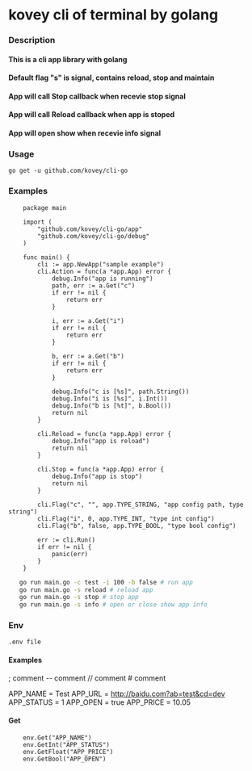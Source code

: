# kovey cli of terminal by golang
### Description
#### This is a cli app library with golang
#### Default flag "s" is signal, contains reload, stop and maintain
#### App will call Stop callback when recevie stop signal
#### App will call Reload callback when app is stoped
#### App will open show when recevie info signal
### Usage
    go get -u github.com/kovey/cli-go
### Examples
```golang
    package main

    import (
        "github.com/kovey/cli-go/app"
        "github.com/kovey/cli-go/debug"
    )

    func main() {
        cli := app.NewApp("sample example")
        cli.Action = func(a *app.App) error {
            debug.Info("app is running")
            path, err := a.Get("c")
            if err != nil {
                return err
            }

            i, err := a.Get("i")
            if err != nil {
                return err
            }

            b, err := a.Get("b")
            if err != nil {
                return err
            }

            debug.Info("c is [%s]", path.String())
            debug.Info("i is [%s]", i.Int())
            debug.Info("b is [%t]", b.Bool())
            return nil
        }

        cli.Reload = func(a *app.App) error {
            debug.Info("app is reload")
            return nil
        }

        cli.Stop = func(a *app.App) error {
            debug.Info("app is stop")
            return nil
        }

        cli.Flag("c", "", app.TYPE_STRING, "app config path, type string")
        cli.Flag("i", 0, app.TYPE_INT, "type int config")
        cli.Flag("b", false, app.TYPE_BOOL, "type bool config")

        err := cli.Run()
        if err != nil {
            panic(err)
        }
    }

```
```bash
   go run main.go -c test -i 100 -b false # run app
   go run main.go -s reload # reload app
   go run main.go -s stop # stop app
   go run main.go -s info # open or close show app info
```
### Env
    .env file
#### Examples
; comment
-- comment
// comment
\# comment

APP_NAME    = Test
APP_URL     = http://baidu.com?ab=test&cd=dev
APP_STATUS  = 1
APP_OPEN    = true
APP_PRICE   = 10.05


#### Get
```golang
    env.Get("APP_NAME")
    env.GetInt("APP_STATUS")
    env.GetFloat("APP_PRICE")
    env.GetBool("APP_OPEN")
```
